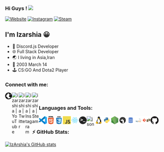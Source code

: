 ### Hi Guys ! <img src="https://raw.githubusercontent.com/MartinHeinz/MartinHeinz/master/wave.gif" width="30px">
[![Website](https://img.shields.io/website?label=IzArshia.ir&style=for-the-badge&url=https://izarshia.ir)](https://izarshia.ir)
[![Instagram](https://img.shields.io/badge/Iz.Arshia-E4405F?style=for-the-badge&logo=instagram&logoColor=white)](https://www.instagram.com/iz.arshia)
[![Steam](https://img.shields.io/badge/Iz%20Arshia-000000?style=for-the-badge&logo=steam&logoColor=white)](https://steamcommunity.com/id/izarshia) 
## I'm Izarshia 😀
- 🤖 Discord.js Developer
- 🌐 Full Stack Developer
- 🌏 I living in Asia,Iran
- 💫 2003 March 14
- 🕹 CS:GO And Dota2 Player

### Connect with me:

[<img align="left" alt="izarshia.ir" width="22px" src="https://raw.githubusercontent.com/iconic/open-iconic/master/svg/globe.svg" />][website]
[<img align="left" alt="izarshia | YouTube" width="22px" src="https://cdn.jsdelivr.net/npm/simple-icons@v3/icons/youtube.svg" />][youtube]
[<img align="left" alt="izarshia | Twitter" width="22px" src="https://cdn.jsdelivr.net/npm/simple-icons@v3/icons/twitter.svg" />][twitter]
[<img align="left" alt="izarshia | Instagram" width="22px" src="https://cdn.jsdelivr.net/npm/simple-icons@v3/icons/instagram.svg" />][instagram]
[<img align="left" alt="izarshia | Steam" width="22px" src="https://cdn.jsdelivr.net/npm/simple-icons@3.13.0/icons/steam.svg" />][steam]
<br />

### Languages and Tools:
[<img align="left" alt="Visual Studio Code" width="26px" src="https://raw.githubusercontent.com/github/explore/80688e429a7d4ef2fca1e82350fe8e3517d3494d/topics/visual-studio-code/visual-studio-code.png" />][IzWeb]
[<img align="left" alt="HTML5" width="26px" src="https://raw.githubusercontent.com/github/explore/80688e429a7d4ef2fca1e82350fe8e3517d3494d/topics/html/html.png" />][IzWeb]
[<img align="left" alt="CSS3" width="26px" src="https://raw.githubusercontent.com/github/explore/80688e429a7d4ef2fca1e82350fe8e3517d3494d/topics/css/css.png" />][IzWeb]
[<img align="left" alt="JavaScript" width="26px" src="https://raw.githubusercontent.com/github/explore/80688e429a7d4ef2fca1e82350fe8e3517d3494d/topics/javascript/javascript.png" />][IzWeb]
[<img align="left" alt="React" width="26px" src="https://raw.githubusercontent.com/github/explore/80688e429a7d4ef2fca1e82350fe8e3517d3494d/topics/react/react.png" />][IzWeb]
[<img align="left" alt="Terminal" width="26px" src="https://raw.githubusercontent.com/github/explore/80688e429a7d4ef2fca1e82350fe8e3517d3494d/topics/terminal/terminal.png" />][IzWeb]
[<img align="left" alt="json" width="26px" src="http://icons.iconarchive.com/icons/papirus-team/papirus-mimetypes/256/app-json-icon.png" />][IzWeb]
[<img align="left" alt="Linux" width="26px" src="https://raw.githubusercontent.com/github/explore/80688e429a7d4ef2fca1e82350fe8e3517d3494d/topics/linux/linux.png" />][IzWeb]
[<img align="left" alt="Python" width="26px" src="https://raw.githubusercontent.com/github/explore/80688e429a7d4ef2fca1e82350fe8e3517d3494d/topics/python/python.png" />][IzWeb]
[<img align="left" alt="Node.js" width="26px" src="https://raw.githubusercontent.com/github/explore/80688e429a7d4ef2fca1e82350fe8e3517d3494d/topics/nodejs/nodejs.png" />][IzWeb]
[<img align="left" alt="Deno" width="26px" src="https://raw.githubusercontent.com/github/explore/361e2821e2dea67711cde99c9c40ed357061cf27/topics/deno/deno.png" />][IzWeb]
[<img align="left" alt="SQL" width="26px" src="https://raw.githubusercontent.com/github/explore/80688e429a7d4ef2fca1e82350fe8e3517d3494d/topics/sql/sql.png" />][IzWeb]
[<img align="left" alt="MySQL" width="26px" src="https://raw.githubusercontent.com/github/explore/80688e429a7d4ef2fca1e82350fe8e3517d3494d/topics/mysql/mysql.png" />][IzWeb]
[<img align="left" alt="Git" width="26px" src="https://raw.githubusercontent.com/github/explore/80688e429a7d4ef2fca1e82350fe8e3517d3494d/topics/git/git.png" />][IzWeb]
[<img align="left" alt="GitHub" width="26px" src="https://raw.githubusercontent.com/github/explore/78df643247d429f6cc873026c0622819ad797942/topics/github/github.png" />][IzWeb]
<br />
### ⚡ GitHub Stats:

[![IzArshia's GitHub stats](https://github-readme-stats.vercel.app/api?username=IzArshia&&show_icons=true&title_color=ff0000&icon_color=f02711&text_color=ffffff&bg_color=363636)](https://github.com/IzArshia/)


[IzWeb]: https://izarshia.ir/
[website]: https://izarshia.ir/
[twitter]: https://twitter.com/IzArshia
[youtube]: https://www.youtube.com/channel/UCl6zYzVa2L-ga2e4UEsAE-Q
[instagram]: https://www.instagram.com/iz.arshia
[steam]: https://steamcommunity.com/id/izarshia
